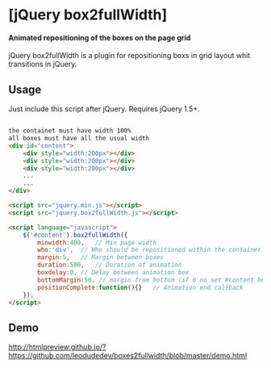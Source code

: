 # [jQuery box2fullWidth]
#### Animated repositioning of the boxes on the page grid

jQuery box2fullWidth is a plugin for repositioning boxs in grid layout whit transitions in jQuery.


Usage
-----

Just include this script after jQuery. Requires jQuery 1.5+.

``` html

the containet must have width 100%
all boxes must have all the usual width
<div id="content">
    <div style="width:200px"></div>
    <div style="width:200px"></div>
    <div style="width:200px"></div>
    ...
    ...
</div>

<script src="jquery.min.js"></script>
<script src="jquery.box2fullWidth.js"></script>

<script language="javascript">
	$('#content').box2fullWidth({
		minwidth:400,	// Min page width
		who:'div',	// Who should be repositioned within the container. es. div or img or .class
		margin:5,	// Margin between boxes
		duration:500,	// Duration of animation
		boxdelay:0,	// Delay between animation box
		bottomMargin:50, // margin from bottom (if 0 no set #content height)
		positionComplete:function(){}	// Animation end callback
	});
</script>

```

Demo
---------------

http://htmlpreview.github.io/?https://github.com/leodudedev/boxes2fullwidth/blob/master/demo.html

